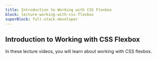 ```yaml
---
title: Introduction to Working with CSS Flexbox
block: lecture-working-with-css-flexbox
superBlock: full-stack-developer
---
```


## Introduction to Working with CSS Flexbox

In these lecture videos, you will learn about working with CSS flexbox.

